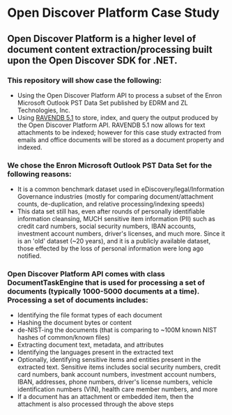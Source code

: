 # Open Discover Platform Case Study
## Open Discover Platform is a higher level of document content extraction/processing built upon the Open Discover SDK for .NET. 
### This repository will show case the following:
- Using the Open Discover Platform API to process a subset of the Enron Microsoft Outlook PST Data Set published by EDRM and ZL Technologies, Inc.  
- Using [RAVENDB 5.1](https://ravendb.net/) to store, index, and query the output produced by the Open Discover Platform API. RAVENDB 5.1 now allows for text attachments to
be indexed; however for this case study extracted from emails and office documents will be stored as a document property and indexed. 
### We chose the Enron Microsoft Outlook PST Data Set for the following reasons:
- It is a common benchmark dataset used in eDiscovery/legal/Information Governance industries (mostly for comparing document/attachment counts, de-duplication, and relative processing/indexing speeds)
- This data set still has, even after rounds of personally identifiable information cleansing, MUCH sensitive item information (PII) such as credit card numbers, social security numbers, IBAN accounts, investment account numbers, driver's licenses, and much more. Since it is an 'old' dataset (~20 years), and it is a publicly available dataset, those effected by the loss of personal information were long ago notified.
### Open Discover Platform API comes with class DocumentTaskEngine that is used for processing a set of documents (typically 1000-5000 documents at a time). Processing a set of documents includes:
- Identifying the file format types of each document
- Hashing the document bytes or content
- de-NIST-ing the documents (that is comparing to ~100M known NIST hashes of common/known files)
- Extracting document text, metadata, and attributes
- Identifying the languages present in the extracted text
- Optionally, identifying sensitive items and entities present in the extracted text. Sensitive items includes social security numbers, credit card numbers, bank account numbers, investment account numbers, IBAN, addresses, phone numbers, driver's license numbers, vehicle identification numbers (VIN), health care member numbers, and more
- If a document has an attachment or embedded item, then the attachment is also processed through the above steps 

